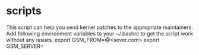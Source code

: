# scripts

This script can help you send kernel patches to the appropriate maintainers.
Add following environment variables to your ~/.bashrc to get the script work
without any issues.
	export GSM_FROM=<your-email>@<sever.com>
	export GSM_SERVER=<your smtp server>
